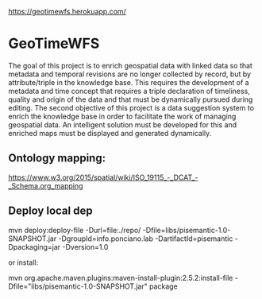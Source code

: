 https://geotimewfs.herokuapp.com/

# GeoTimeWFS
The goal of this project is to enrich geospatial data with linked data so that metadata and temporal revisions are no longer collected by record, but by attribute/triple in the knowledge base. This requires the development of a metadata and time concept that requires a triple declaration of timeliness, quality and origin of the data and that must be dynamically pursued during editing. The second objective of this project is a data suggestion system to enrich the knowledge base in order to facilitate the work of managing geospatial data. An intelligent solution must be developed for this and enriched maps must be displayed and generated dynamically.

## Ontology mapping:
https://www.w3.org/2015/spatial/wiki/ISO_19115_-_DCAT_-_Schema.org_mapping


## Deploy local dep
mvn deploy:deploy-file -Durl=file:./repo/ -Dfile=libs/pisemantic-1.0-SNAPSHOT.jar -DgroupId=info.ponciano.lab -DartifactId=pisemantic -Dpackaging=jar -Dversion=1.0

or install:

mvn org.apache.maven.plugins:maven-install-plugin:2.5.2:install-file -Dfile="libs/pisemantic-1.0-SNAPSHOT.jar"  package